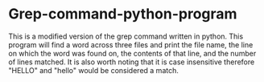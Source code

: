 # Grep-command-python-program
This is a modified version of the grep command written in python.
This program will find a word across three files and print the file name, the line on which the word was found on, 
the contents of that line, and the number of lines matched.
It is also worth noting that it is case insensitive therefore "HELLO" and "hello" would be considered a match.

